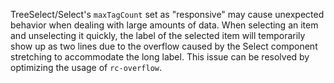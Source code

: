 TreeSelect/Select's `maxTagCount` set as "responsive" may cause unexpected behavior when dealing with large amounts of data. When selecting an item and unselecting it quickly, the label of the selected item will temporarily show up as two lines due to the overflow caused by the Select component stretching to accommodate the long label. This issue can be resolved by optimizing the usage of `rc-overflow`.
